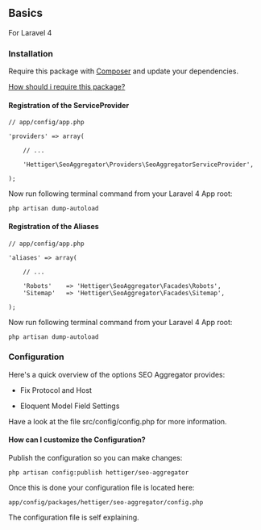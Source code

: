 ## Basics

For Laravel 4

### Installation

Require this package with [Composer](https://getcomposer.org) and update your dependencies.

[How should i require this package?](https://github.com/hettiger/seo-aggregator/blob/master/readme.md#require-with-composer--current-suggestion)

#### Registration of the ServiceProvider

    // app/config/app.php

    'providers' => array(

        // ...

        'Hettiger\SeoAggregator\Providers\SeoAggregatorServiceProvider',

    );

Now run following terminal command from your Laravel 4 App root:

    php artisan dump-autoload

#### Registration of the Aliases

    // app/config/app.php

    'aliases' => array(

        // ...

        'Robots'    => 'Hettiger\SeoAggregator\Facades\Robots',
        'Sitemap'   => 'Hettiger\SeoAggregator\Facades\Sitemap',

    );

Now run following terminal command from your Laravel 4 App root:

    php artisan dump-autoload

### Configuration

Here's a quick overview of the options SEO Aggregator provides:

* Fix Protocol and Host

* Eloquent Model Field Settings

Have a look at the file src/config/config.php for more information.

#### How can I customize the Configuration?

Publish the configuration so you can make changes:

    php artisan config:publish hettiger/seo-aggregator

Once this is done your configuration file is located here:

    app/config/packages/hettiger/seo-aggregator/config.php

The configuration file is self explaining.

